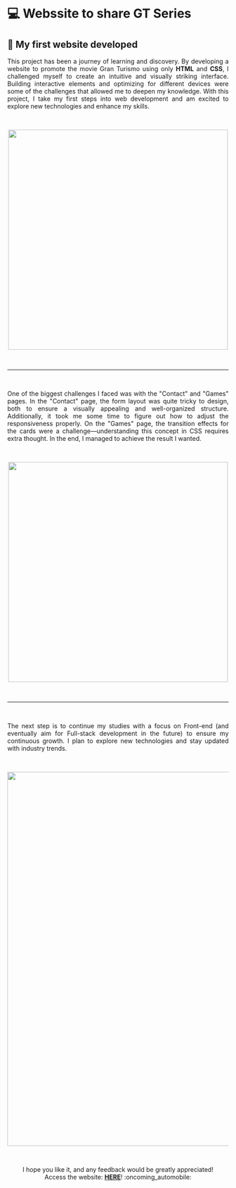 # :computer: Webssite to share GT Series

 ## :raising_hand: My first website developed

<p align="justify">
This project has been a journey of learning and discovery. By developing a website to promote the movie Gran Turismo using only <b>HTML</b> and <b>CSS</b>, I challenged myself to create an intuitive and visually striking interface. Building interactive elements and optimizing for different devices were some of the challenges that allowed me to deepen my knowledge. With this project, I take my first steps into web development and am excited to explore new technologies and enhance my skills.
</p>
<br>
<p align="center">
  <img src="https://media.tenor.com/87jPcmiwtgQAAAAM/gran-turismo-movie.gif" width= "500px">
</p>
<br>
<hr>
<br>
<p align="justify">
One of the biggest challenges I faced was with the "Contact" and "Games" pages. In the "Contact" page, the form layout was quite tricky to design, both to ensure a visually appealing and well-organized structure. Additionally, it took me some time to figure out how to adjust the responsiveness properly. On the "Games" page, the transition effects for the cards were a challenge—understanding this concept in CSS requires extra thought. In the end, I managed to achieve the result I wanted.
</p>
<br>
<p align="center">
  <img src="https://pa1.aminoapps.com/8760/b13d4a55f06ab29f80e9eccdc385c4701bb1bd9fr1-320-240_hq.gif" width= "500px">
</p>
<br>
<hr>
<br>
<p align="justify">
The next step is to continue my studies with a focus on Front-end (and eventually aim for Full-stack development in the future) to ensure my continuous growth. I plan to explore new technologies and stay updated with industry trends.
</p>
<br>
<p align="center">
  <img src="https://media3.giphy.com/media/JGVWcMe3Klfb9IBxjw/giphy.gif" width="850px">
</p>
<br>
<p align="center">
I hope you like it, and any feedback would be greatly appreciated!<br>Access the website:
<a href="https://gt-project1.netlify.app/" target="_blank" text-align: center><b>HERE</b></a>! :oncoming_automobile:
</p>
